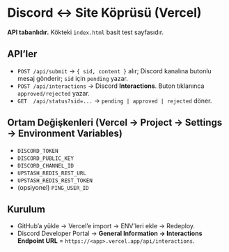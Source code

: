 # Discord ↔ Site Köprüsü (Vercel)

**API tabanlıdır.** Kökteki `index.html` basit test sayfasıdır.

## API’ler
- `POST /api/submit` → `{ sid, content }` alır; Discord kanalına butonlu mesaj gönderir; `sid` için `pending` yazar.
- `POST /api/interactions` → Discord **Interactions**. Buton tıklanınca `approved/rejected` yazar.
- `GET  /api/status?sid=...` → `pending | approved | rejected` döner.

## Ortam Değişkenleri (Vercel → Project → Settings → Environment Variables)
- `DISCORD_TOKEN`
- `DISCORD_PUBLIC_KEY`
- `DISCORD_CHANNEL_ID`
- `UPSTASH_REDIS_REST_URL`
- `UPSTASH_REDIS_REST_TOKEN`
- (opsiyonel) `PING_USER_ID`

## Kurulum
- GitHub’a yükle → Vercel’e import → ENV’leri ekle → Redeploy.
- Discord Developer Portal → **General Information → Interactions Endpoint URL** = `https://<app>.vercel.app/api/interactions`.
